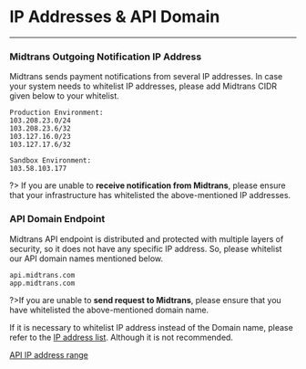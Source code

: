 # IP Addresses & API Domain
<hr>

### Midtrans Outgoing Notification IP Address

Midtrans sends payment notifications from several IP addresses. In case your system needs to whitelist IP addresses, please add Midtrans CIDR given below to your whitelist.
```
Production Environment:
103.208.23.0/24
103.208.23.6/32
103.127.16.0/23
103.127.17.6/32

Sandbox Environment:
103.58.103.177
```

?> If you are unable to **receive notification from Midtrans**, please ensure that your infrastructure has whitelisted the above-mentioned IP addresses.

### API Domain Endpoint

Midtrans API endpoint is distributed and protected with multiple layers of security, so it does not have any specific IP address. So, please whitelist our API domain names mentioned below.  

```
api.midtrans.com
app.midtrans.com
```

?>If you are unable to **send request to Midtrans**, please ensure that you have whitelisted the above-mentioned domain name.

If it is necessary to whitelist IP address instead of the Domain name, please refer to the [IP address list](https://www.cloudflare.com/ips-v4). Although it is not recommended.



[API IP address range](https://www.cloudflare.com/ips-v4 ':include :type=iframe width=100% height=300px')
